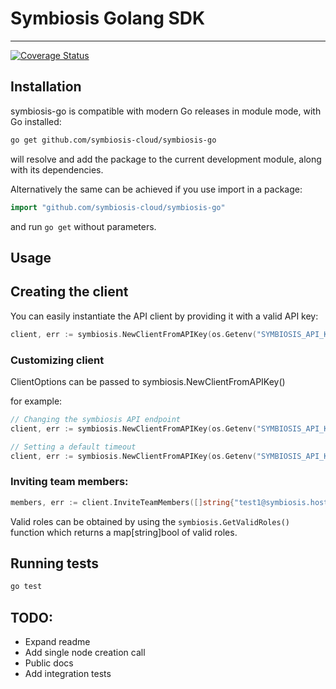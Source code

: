# Symbiosis Golang SDK
---

[![Coverage Status](https://coveralls.io/repos/github/symbiosis-cloud/symbiosis-go/badge.svg?branch=main)](https://coveralls.io/github/symbiosis-cloud/symbiosis-go?branch=main)

## Installation ##

symbiosis-go is compatible with modern Go releases in module mode, with Go installed:

```bash
go get github.com/symbiosis-cloud/symbiosis-go
```

will resolve and add the package to the current development module, along with its dependencies.

Alternatively the same can be achieved if you use import in a package:

```go
import "github.com/symbiosis-cloud/symbiosis-go"
```

and run `go get` without parameters.


## Usage ##

## Creating the client ###

You can easily instantiate the API client by providing it with a valid API key:

```go
client, err := symbiosis.NewClientFromAPIKey(os.Getenv("SYMBIOSIS_API_KEY"))
```

### Customizing client ###
ClientOptions can be passed to symbiosis.NewClientFromAPIKey()

for example:

```go
// Changing the symbiosis API endpoint
client, err := symbiosis.NewClientFromAPIKey(os.Getenv("SYMBIOSIS_API_KEY"), symbiosis.WithEndpoint("https://some-other-url"))

// Setting a default timeout
client, err := symbiosis.NewClientFromAPIKey(os.Getenv("SYMBIOSIS_API_KEY"), symbiosis.WithTimeout(time.Second * 30)))
```

### Inviting team members:

```go
members, err := client.InviteTeamMembers([]string{"test1@symbiosis.host", "test2@symbiosis.host"}, symbiosis.RoleAdmin)
```

Valid roles can be obtained by using the `symbiosis.GetValidRoles()` function which returns a map[string]bool of valid roles.

## Running tests ##
```bash
go test
```


## TODO:

* Expand readme
* Add single node creation call
* Public docs
* Add integration tests
